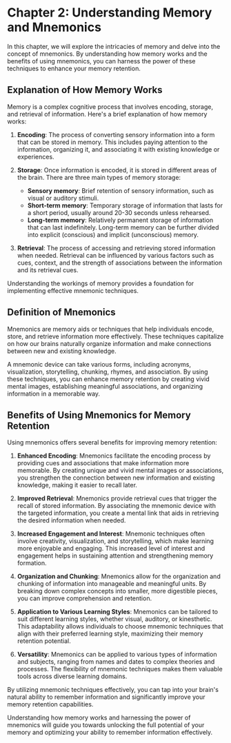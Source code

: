 Chapter 2: Understanding Memory and Mnemonics
=============================================

In this chapter, we will explore the intricacies of memory and delve into the concept of mnemonics. By understanding how memory works and the benefits of using mnemonics, you can harness the power of these techniques to enhance your memory retention.

Explanation of How Memory Works
-------------------------------

Memory is a complex cognitive process that involves encoding, storage, and retrieval of information. Here's a brief explanation of how memory works:

1. **Encoding**: The process of converting sensory information into a form that can be stored in memory. This includes paying attention to the information, organizing it, and associating it with existing knowledge or experiences.

2. **Storage**: Once information is encoded, it is stored in different areas of the brain. There are three main types of memory storage:

   * **Sensory memory**: Brief retention of sensory information, such as visual or auditory stimuli.
   * **Short-term memory**: Temporary storage of information that lasts for a short period, usually around 20-30 seconds unless rehearsed.
   * **Long-term memory**: Relatively permanent storage of information that can last indefinitely. Long-term memory can be further divided into explicit (conscious) and implicit (unconscious) memory.
3. **Retrieval**: The process of accessing and retrieving stored information when needed. Retrieval can be influenced by various factors such as cues, context, and the strength of associations between the information and its retrieval cues.

Understanding the workings of memory provides a foundation for implementing effective mnemonic techniques.

Definition of Mnemonics
-----------------------

Mnemonics are memory aids or techniques that help individuals encode, store, and retrieve information more effectively. These techniques capitalize on how our brains naturally organize information and make connections between new and existing knowledge.

A mnemonic device can take various forms, including acronyms, visualization, storytelling, chunking, rhymes, and association. By using these techniques, you can enhance memory retention by creating vivid mental images, establishing meaningful associations, and organizing information in a memorable way.

Benefits of Using Mnemonics for Memory Retention
------------------------------------------------

Using mnemonics offers several benefits for improving memory retention:

1. **Enhanced Encoding**: Mnemonics facilitate the encoding process by providing cues and associations that make information more memorable. By creating unique and vivid mental images or associations, you strengthen the connection between new information and existing knowledge, making it easier to recall later.

2. **Improved Retrieval**: Mnemonics provide retrieval cues that trigger the recall of stored information. By associating the mnemonic device with the targeted information, you create a mental link that aids in retrieving the desired information when needed.

3. **Increased Engagement and Interest**: Mnemonic techniques often involve creativity, visualization, and storytelling, which make learning more enjoyable and engaging. This increased level of interest and engagement helps in sustaining attention and strengthening memory formation.

4. **Organization and Chunking**: Mnemonics allow for the organization and chunking of information into manageable and meaningful units. By breaking down complex concepts into smaller, more digestible pieces, you can improve comprehension and retention.

5. **Application to Various Learning Styles**: Mnemonics can be tailored to suit different learning styles, whether visual, auditory, or kinesthetic. This adaptability allows individuals to choose mnemonic techniques that align with their preferred learning style, maximizing their memory retention potential.

6. **Versatility**: Mnemonics can be applied to various types of information and subjects, ranging from names and dates to complex theories and processes. The flexibility of mnemonic techniques makes them valuable tools across diverse learning domains.

By utilizing mnemonic techniques effectively, you can tap into your brain's natural ability to remember information and significantly improve your memory retention capabilities.

Understanding how memory works and harnessing the power of mnemonics will guide you towards unlocking the full potential of your memory and optimizing your ability to remember information effectively.
